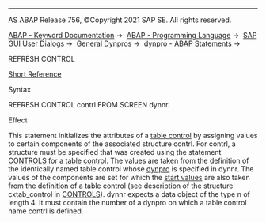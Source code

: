   

* * *

AS ABAP Release 756, ©Copyright 2021 SAP SE. All rights reserved.

[ABAP - Keyword Documentation](https://help.sap.com/doc/abapdocu_756_index_htm/7.56/en-US/abenabap.htm) →  [ABAP - Programming Language](https://help.sap.com/doc/abapdocu_756_index_htm/7.56/en-US/abenabap_reference.htm) →  [SAP GUI User Dialogs](https://help.sap.com/doc/abapdocu_756_index_htm/7.56/en-US/abenabap_screens.htm) →  [General Dynpros](https://help.sap.com/doc/abapdocu_756_index_htm/7.56/en-US/abenabap_dynpros.htm) →  [dynpro - ABAP Statements](https://help.sap.com/doc/abapdocu_756_index_htm/7.56/en-US/abenabap_dynpros_abap_statements.htm) → 

REFRESH CONTROL

[Short Reference](https://help.sap.com/doc/abapdocu_756_index_htm/7.56/en-US/abaprefresh_control_shortref.htm)

Syntax

REFRESH CONTROL contrl FROM SCREEN dynnr.

Effect

This statement initializes the attributes of a [table control](https://help.sap.com/doc/abapdocu_756_index_htm/7.56/en-US/abentable_control_glosry.htm "Glossary Entry") by assigning values to certain components of the associated structure contrl. For contrl, a structure must be specified that was created using the statement [CONTROLS](https://help.sap.com/doc/abapdocu_756_index_htm/7.56/en-US/abapcontrols_tableview.htm) for a [table control](https://help.sap.com/doc/abapdocu_756_index_htm/7.56/en-US/abentable_control_glosry.htm "Glossary Entry"). The values are taken from the definition of the identically named table control whose [dynpro](https://help.sap.com/doc/abapdocu_756_index_htm/7.56/en-US/abendynpro_glosry.htm "Glossary Entry") is specified in dynnr. The values of the components are set for which the [start values](https://help.sap.com/doc/abapdocu_756_index_htm/7.56/en-US/abenstart_value_glosry.htm "Glossary Entry") are also taken from the definition of a table control (see description of the structure cxtab\_control in [CONTROLS](https://help.sap.com/doc/abapdocu_756_index_htm/7.56/en-US/abapcontrols_tableview.htm)). dynnr expects a data object of the type n of length 4. It must contain the number of a dynpro on which a table control name contrl is defined.